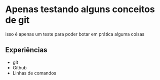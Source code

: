 # Apenas testando alguns conceitos de git

isso é apenas um teste para poder botar em prática alguma coisas

## Experiências

-   git
-   Github
-   Linhas de comandos
